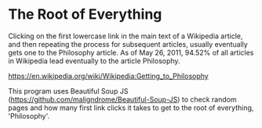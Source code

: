 # The Root of Everything
Clicking on the first lowercase link in the main text of a Wikipedia article, and then repeating the process for subsequent articles, usually eventually gets one to the Philosophy article. As of May 26, 2011, 94.52% of all articles in Wikipedia lead eventually to the article Philosophy.

https://en.wikipedia.org/wiki/Wikipedia:Getting_to_Philosophy

This program uses Beautiful Soup JS (https://github.com/maligndrome/Beautiful-Soup-JS) to check random pages and how many first link clicks it takes to get to the root of everything, 'Philosophy'.
